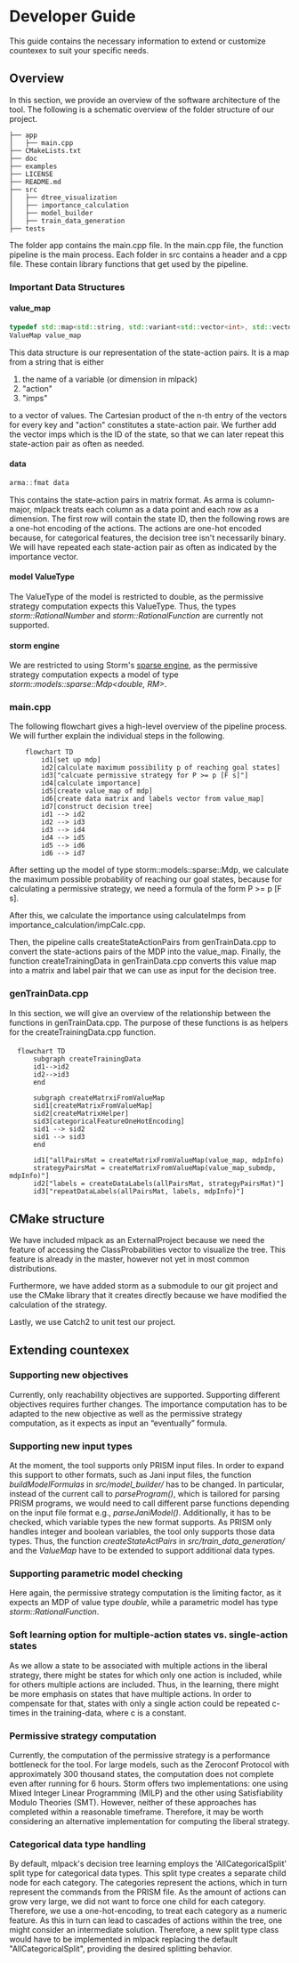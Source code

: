 # Developer Guide
This guide contains the necessary information to extend or customize countexex to suit your specific needs.

## Overview
In this section, we provide an overview of the software architecture of the tool.
The following is a schematic overview of the folder structure of our project.
```
├── app
│   ├── main.cpp
├── CMakeLists.txt
├── doc
├── examples
├── LICENSE
├── README.md
├── src
│   ├── dtree_visualization
│   ├── importance_calculation
│   ├── model_builder
│   ├── train_data_generation
├── tests

```

The folder app contains the main.cpp file.
In the main.cpp file, the function pipeline is the main process. 
Each folder in src contains a header and a cpp file.
These contain library functions that get used by the pipeline.

### Important Data Structures
#### value_map
```cpp
typedef std::map<std::string, std::variant<std::vector<int>, std::vector<bool>>> ValueMap;
ValueMap value_map
```
This data structure is our representation of the state-action pairs. 
It is a map from a string that is either 
1. the name of a variable (or dimension in mlpack)
2. "action"
3. "imps"

to a vector of values. 
The Cartesian product of the n-th entry of the vectors for every key and "action" constitutes a state-action pair.
We further add the vector imps which is the ID of the state, so that we can later repeat this state-action pair as often as needed.
#### data
```cpp
arma::fmat data
```
This contains the state-action pairs in matrix format. 
As arma is column-major, mlpack treats each column as a data point and each row as a dimension.
The first row will contain the state ID, then the following rows are a one-hot encoding of the actions. 
The actions are one-hot encoded because, for categorical features, the decision tree isn't necessarily binary.
We will have repeated each state-action pair as often as indicated by the importance vector.

#### model ValueType
The ValueType of the model is restricted to double, as the permissive strategy computation expects this ValueType. Thus, the types *storm::RationalNumber* and *storm::RationalFunction* are currently not supported.

#### storm engine
We are restricted to using Storm's [sparse engine](https://www.stormchecker.org/documentation/background/engines.html), as the permissive strategy computation expects a model of type *storm::models::sparse::Mdp<double, RM>*.


### main.cpp
The following flowchart gives a high-level overview of the pipeline process. We will further explain the individual steps in the following.
```mermaid
    flowchart TD
        id1[set up mdp]
        id2[calculate maximum possibility p of reaching goal states]
        id3["calcuate permissive strategy for P >= p [F s]"]
        id4[calculate importance]
        id5[create value_map of mdp]
        id6[create data matrix and labels vector from value_map]
        id7[construct decision tree]
        id1 --> id2
        id2 --> id3
        id3 --> id4
        id4 --> id5
        id5 --> id6
        id6 --> id7

```
After setting up the model of type storm::models::sparse::Mdp<double>, we calculate the maximum possible probability of reaching our goal states, because for calculating a permissive strategy, we need a formula of the form P >= p [F s].

After this, we calculate the importance using calculateImps from importance_calculation/impCalc.cpp.

Then, the pipeline calls createStateActionPairs from genTrainData.cpp to convert the state-actions pairs of the MDP into the value_map.
Finally, the function createTrainingData in genTrainData.cpp converts this value map into a matrix and label pair that we can use as input for the decision tree.

### genTrainData.cpp
In this section, we will give an overview of the relationship between the functions in genTrainData.cpp.
The purpose of these functions is as helpers for the createTrainingData.cpp function.
#### 

```mermaid
  flowchart TD
      subgraph createTrainingData
      id1-->id2
      id2-->id3
      end

      subgraph createMatrxiFromValueMap 
      sid1[createMatrixFromValueMap]
      sid2[createMatrixHelper]
      sid3[categoricalFeatureOneHotEncoding]
      sid1 --> sid2
      sid1 --> sid3 
      end

      id1["allPairsMat = createMatrixFromValueMap(value_map, mdpInfo) 
      strategyPairsMat = createMatrixFromValueMap(value_map_submdp, mdpInfo)"]
      id2["labels = createDataLabels(allPairsMat, strategyPairsMat)"]
      id3["repeatDataLabels(allPairsMat, labels, mdpInfo)"]
```

## CMake structure
We have included mlpack as an ExternalProject because we need the feature of accessing the ClassProbabilities vector to visualize the tree.
This feature is already in the master, however not yet in most common distributions.

Furthermore, we have added storm as a submodule to our git project and use the CMake library that it creates directly because we have modified the calculation of the strategy.

Lastly, we use Catch2 to unit test our project.

## Extending countexex
### Supporting new objectives
Currently, only reachability objectives are supported. Supporting different objectives requires further changes. The importance computation has to be adapted to the new objective as well as the permissive strategy computation, as it expects as input an “eventually” formula.

### Supporting new input types
At the moment, the tool supports only PRISM input files. In order to expand this support to other formats, such as Jani input files, the function *buildModelFormulas* in *src/model_builder/* has to be changed. In particular, instead of the current call to *parseProgram()*, which is tailored for parsing PRISM programs, we would need to call different parse functions depending on the input file format e.g., *parseJaniModel()*. Additionally, it has to be checked, which variable types the new format supports. As PRISM only handles integer and boolean variables, the tool only supports those data types. Thus, the function *createStateActPairs* in *src/train_data_generation/* and the *ValueMap* have to be extended to support additional data types.

### Supporting parametric model checking
Here again, the permissive strategy computation is the limiting factor, as it expects an MDP of value type *double*, while a parametric model has type *storm::RationalFunction*.

### Soft learning option for multiple-action states vs. single-action states
As we allow a state to be associated with multiple actions in the liberal strategy, there might be states for which only one action is included, while for others multiple actions are included. Thus, in the learning, there might be more emphasis on states that have multiple actions. In order to compensate for that, states with only a single action could be repeated c-times in the training-data, where c is a constant.

### Permissive strategy computation
Currently, the computation of the permissive strategy is a performance bottleneck for the tool. For large models, such as the Zeroconf Protocol with approximately 300 thousand states, the computation does not complete even after running for 6 hours. Storm offers two implementations: one using Mixed Integer Linear Programming (MILP) and the other using Satisfiability Modulo Theories (SMT). However, neither of these approaches has completed within a reasonable timeframe. Therefore, it may be worth considering an alternative implementation for computing the liberal strategy.

### Categorical data type handling
By default, mlpack's decision tree learning employs the 'AllCategoricalSplit' split type for categorical data types. This split type creates a separate child node for each category. The categories represent the actions, which in turn represent the commands from the PRISM file. As the amount of actions can grow very large, we did not want to force one child for each category. Therefore, we use a one-hot-encoding, to treat each category as a numeric feature. As this in turn can lead to cascades of actions within the tree, one might consider an intermediate solution. Therefore, a new split type class would have to be implemented in mlpack replacing the default "AllCategoricalSplit", providing the desired splitting behavior.
